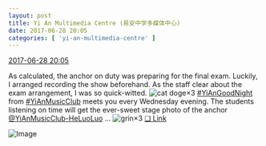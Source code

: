 ```yaml
---
layout: post
title: Yi An Multimedia Centre (易安中学多媒体中心)
date: 2017-06-28 20:05
categories: [ 'yi-an-multimedia-centre' ]
---
```


<div class="weibo-info">
  <a href="http://weibo.com/6196825252/F9WGZ5jkM">2017-06-28 20:05</a>
</div>

As calculated, the anchor on duty was preparing for the final exam. Luckily, I arranged recording the show beforehand. As the staff clear about the exam arrangement, I was so quick-witted. ![cat doge](http://img.t.sinajs.cn/t4/appstyle/expression/ext/normal/4a/mm_org.gif)×3 [#YiAnGoodNight](http://weibo.com/p/10080892b104a59bff303ca883e7931b5b916e) from [#YiAnMusicClub](http://weibo.com/p/100808beae2e3e05b17b64f63ebedca39f19b2/super_index) meets you every Wednesday evening. The students listening on time will get the ever-sweet stage photo of the anchor [@YiAnMusicClub-HeLuoLuo](http://weibo.com/u/6117570574) … ![grin](http://img.t.sinajs.cn/t4/appstyle/expression/ext/normal/50/pcmoren_huaixiao_org.png)×3 [❏ Link](http://m.ximalaya.com/78339006/sound/42172157)

<!-- more -->

![Image](http://wx1.sinaimg.cn/mw690/006Lnfkoly1fh1629lmhdj31jk111e81.jpg)
